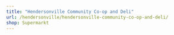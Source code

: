 ```yaml
---
title: "Hendersonville Community Co-op and Deli"
url: /hendersonville/hendersonville-community-co-op-and-deli/
shop: Supermarkt
---
```

